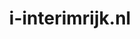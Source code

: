 ---
layout: post
title: "i-interimrijk.nl"
internal_url: "/dutchgov/i-interimrijk.nl.html"
subdomains_count: 3
all_subdomains_count: 27
urls_count: 2
ssl_rank: 0
http_rank: 75
url_link: /data/i-interimrijk.nl/urls.txt
all_subdomains_link: /data/i-interimrijk.nl/all_subdomains.txt
subdomains_link: /data/i-interimrijk.nl/subdomains.txt
categories: dutchgov
---